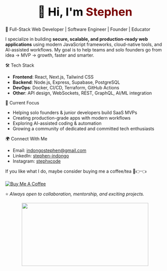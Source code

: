 <div align="center">
  
  <h1 style="font-weight: bold; color: #000000; font-size: 36px;">
    👋 Hi, I'm <span style="color:#780000;">Stephen</span>
  </h1>
  
</div>
 

🚀 Full-Stack Web Developer | Software Engineer | Founder | Educator 

I specialize in building **secure, scalable, and production-ready web applications** using modern JavaScript frameworks, cloud-native tools, and AI-assisted workflows. My goal is to help teams and solo founders go from idea → MVP → growth, faster and smarter.  


 🛠️ Tech Stack

- **Frontend**: React, Next.js, Tailwind CSS  
- **Backend**: Node.js, Express, Supabase, PostgreSQL  
- **DevOps**: Docker, CI/CD, Terraform, GitHub Actions  
- **Other**: API design, WebSockets, REST, GraphQL, AI/ML integration  


📌 Current Focus

-  Helping solo founders & junior developers build SaaS MVPs  
-  Creating production-grade apps with modern workflows  
-  Exploring AI-assisted coding & automation
-  Growing a community of dedicated and committed tech enthusiasts 
 


 🌍 Connect With Me  

-  Email: [indongostephen@gmail.com](mailto:indongostephen@gmail.com)  
-  LinkedIn: [stephen-indongo](https://www.linkedin.com/in/stephen-indongo)  
-  Instagram: [stephxcode](https://www.instagram.com/stephxcode/)

  <p >
  If you like what I do, maybe consider buying me a coffee/tea 🥺👉👈<br><br>
  <a href="https://www.buymeacoffee.com/stephenindongo" target="_blank">
    <img src="https://img.shields.io/badge/Buy%20Me%20a%20Coffee-FF813F?style=for-the-badge&logo=buy-me-a-coffee&logoColor=white" alt="Buy Me A Coffee"/>
  </a>
</p>


⭐️ *Always open to collaboration, mentorship, and exciting projects.*

 

 

<p align="center">
  <img src="https://github-readme-stats.vercel.app/api?username=Stephenindongo&show_icons=true&theme=default&title_color=0000FF&text_color=000000" width="400" height="200"/><br>
  
</p>




 



